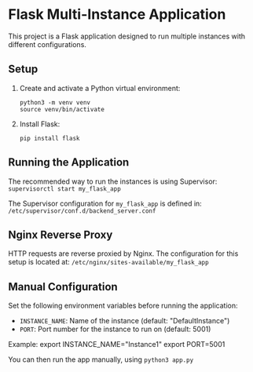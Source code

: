 # Flask Multi-Instance Application

This project is a Flask application designed to run multiple instances with different configurations.

## Setup

1. Create and activate a Python virtual environment:
   ```
   python3 -m venv venv
   source venv/bin/activate
   ```

2. Install Flask:
   ```
   pip install flask
   ```

## Running the Application

The recommended way to run the instances is using Supervisor: `supervisorctl start my_flask_app`


The Supervisor configuration for `my_flask_app` is defined in: `/etc/supervisor/conf.d/backend_server.conf`


## Nginx Reverse Proxy
HTTP requests are reverse proxied by Nginx. The configuration for this setup is located at: `/etc/nginx/sites-available/my_flask_app`

## Manual Configuration

Set the following environment variables before running the application:

- `INSTANCE_NAME`: Name of the instance (default: "DefaultInstance")
- `PORT`: Port number for the instance to run on (default: 5001)

Example:
export INSTANCE_NAME="Instance1"
export PORT=5001

You can then run the app manually, using `python3 app.py`
